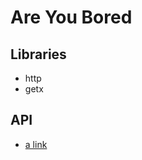 # Are You Bored

## Libraries

* http
* getx

## API

* [a link](https://www.boredapi.com/api/activity)
